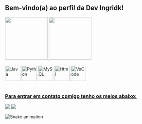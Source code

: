 ## Bem-vindo(a) ao perfil da Dev Ingridk!

 <div>
   <a href="https://github.com/DevIngridk">
   <img height="140em" src="https://github-readme-stats.vercel.app/api?username=DevIngridk&show_icons=true&theme=tokyonight&include_all_commits=true&count_private=true"/>
   <img height="140em" src="https://github-readme-stats.vercel.app/api/top-langs/?username=DevIngridk&layout=compact&langs_count=6&theme=tokyonight"/>

</div>
<div style="display: inline_block"><br>
 
  <img align="center" alt="Java" height="50" width="50" src="https://cdn.jsdelivr.net/gh/devicons/devicon/icons/java/java-original-wordmark.svg" />
  <img align="center" alt="Python" height="50" width="50" src="https://cdn.jsdelivr.net/gh/devicons/devicon/icons/python/python-original-wordmark.svg" />
  <img align="center" alt="MySQL" height="50" width="50" src="https://cdn.jsdelivr.net/gh/devicons/devicon/icons/mysql/mysql-original-wordmark.svg" />
  <img align="center" alt="Html" height="50" width="50"src="https://cdn.jsdelivr.net/gh/devicons/devicon@v2.15.1/devicon.min.css">
  <img align="center" alt="VsCode" height="50" width="50" src="https://cdn.jsdelivr.net/gh/devicons/devicon@v2.15.1/devicon.min.css">
          
</div>
 
 <br>
 
  ### Para entrar em contato comigo tenho os meios abaixo:
 
<div> 
 
  <a href = "mailto:ingridkemilym@gmail.com"><img src="https://img.shields.io/badge/-Gmail-%23333?style=for-the-badge&logo=gmail&logoColor=white" target="_blank"></a>
  <a href="https://www.linkedin.com/in/ingrid-kemily-moraes/" target="_blank"><img src="https://img.shields.io/badge/-LinkedIn-%230077B5?style=for-the-badge&logo=linkedin&logoColor=white" target="_blank"></a> 
 
  ![Snake animation](https://github.com/DevIngridk/DevIngridk/blob/output/github-contribution-grid-snake.svg)

</div>
